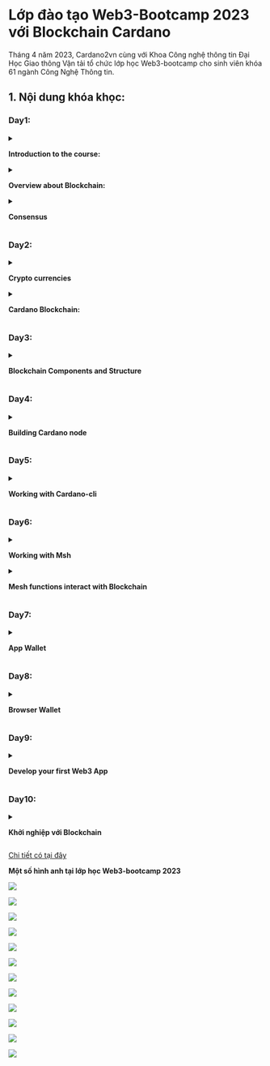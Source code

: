 Lớp đào tạo Web3-Bootcamp 2023 với Blockchain Cardano
==========

Tháng 4 năm 2023, Cardano2vn cùng với Khoa Công nghệ thông tin Đại Học Giao thông Vận tải tổ chức lớp học Web3-bootcamp cho sinh viên khóa 61 ngành Công Nghệ Thông tin.

## 1. Nội dung khóa khọc:


### Day1:

<details> 

<summary> 

**Introduction to the course:**
</summary> 

- Web3 - Codecamp

- The Guide to Web3:

- The Evolution of the Web

- Web2vs Web3

- Web3 components

- Web3 Features

</details> 

<details> 

<summary> 

**Overview about Blockchain:**

</summary> 

- What is a blockchain?

- Understanding SHA 256 - Hash

- Immutable Ledger

- Distributed P2P Network

</details> 

<details> 

<summary> 

**Consensus**

</summary> 

- Byzantine Fault Tolerance

- onsensus protocol

- POW, POS, DPOS

</details> 

### Day2:

<details> 

<summary> 

**Crypto currencies**

</summary> 

- Overview about Crypto market
- Blockchain generations
- Bitcoin (e-gold)
- Ethereum (smart contract pioneer)

</details> 

<details> 

<summary> 

**Cardano Blockchain:**

</summary> 

- History
- Roadmap
- Pro & Cons
- Native token 
- Ecosystem

</details> 

### Day3:


<details> 

<summary> 


**Blockchain Components and Structure**

</summary> 

- Transaction Models
- Block Rewards and Transaction Fees
- Wallets
- UTXO
- Addresses
- Mnemonic seed phrase (BIP39)
- Key Derivation

</details>


### Day4:

<details> 

<summary> 

**Building Cardano node**

</summary> 

- Building a node on testnet
- Building a node on mainnet
- Assigment: Student self-build node on test-net
- Introduction and Practicing with Demeter.run

</details> 

### Day5:

<details> 

<summary> 

**Working with Cardano-cli**

</summary> 

- Create wallet (Key types: private key, public key, stake key...) by using Cardano-cli
- Create your first transaction by using Cardano-cli
- Mint/burn a token by using Cardano-cli
- Mint/burn a NFT by using Cardano-cli
- Create multi signature tx by using Cardano-cli

</details> 

### Day6:

<details> 

<summary> 

**Working with Msh**

</summary> 

- Create a wallet by using web extention application
- Instroduction about Mesh and  API Providers
- Overview abou Mesh and blockfrost

</details>

<details> 

<summary> 

**Mesh functions interact with Blockchain**

</summary> 

- Setup MeshProvider
- UI-components
- Wallet Hooks

</details> 

### Day7:

<details> 

<summary> 

**App Wallet**

</summary> 

- Generate wallet
- Load wallet
- Get payment address
- Get reward address
- Sign transactions
- Sign data

</details> 

### Day8:

<details> 

<summary> 

**Browser Wallet**

</summary> 

- Get installed wallets
- Connect wallet
- Get balance
- Get change address
- Get collateral
- Get network ID
- Get reward addresses
- Get unused addresses
- Get used addresses
- Get UTXOs
- Sign data
- Sign transaction
- Submit transaction
- Get assets
- Get lovelace
- Get policy IDs
- Get collection of assets

</details> 

### Day9:

<details> 

<summary> 

**Develop your first Web3 App**

</summary> 

- Create the fist transaction
- Moving asset between wallets
- Build a web3 to mint/burn a token
- Build a web3  to mint/burn NFT
- Creat a multi signature tx on web3

</details> 

### Day10:

<details> 

<summary> 

**Khởi nghiệp với Blockchain**

</summary> 

- Introduction Project Catalyst and Deep Funding and what nexts?
- Open discussion

</details> 


[Chi tiết có tại đây](https://forum.cardano.org/t/web3-bootcamp-s-ki-n-cho-sinh-vien-va-c-ng-d-ng/117201)

**Một số hình anh tại lớp học Web3-bootcamp 2023**

![](img/web3-bootcamp1.jpeg)

![](img/web3-bootcamp2.jpeg)

![](img/web3-bootcamp3.jpeg)

![](img/web3-bootcamp4.jpeg)

![](img/web3-bootcamp5.jpeg)

![](img/web3-bootcamp6.jpeg)



![](img/web3-bootcamp8.jpeg)

![](img/web3-bootcamp9.jpeg)

![](img/web3-bootcamp10.jpeg)

![](img/web3-bootcamp11.jpeg)

![](img/web3-bootcamp12.jpeg)

![](img/web3-bootcamp13.jpeg)


